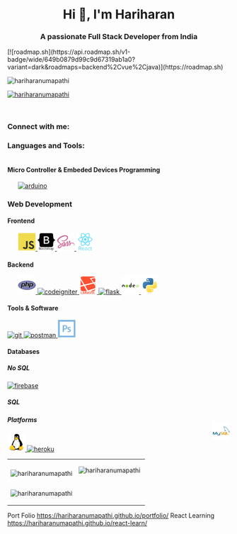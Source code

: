 <h1 align="center">Hi 👋, I'm Hariharan</h1>
<h3 align="center">A passionate Full Stack Developer from India</h3>
[![roadmap.sh](https://api.roadmap.sh/v1-badge/wide/649b0879d99c9d67319ab1a0?variant=dark&roadmaps=backend%2Cvue%2Cjava)](https://roadmap.sh)
<p align="left"> <img
    src="https://komarev.com/ghpvc/?username=hariharanumapathi&label=Profile%20views&color=0e75b6&style=flat"
    alt="hariharanumapathi" /> </p>

<p align="left"> <a href="https://github.com/ryo-ma/github-profile-trophy"><img
      src="https://github-profile-trophy.vercel.app/?username=hariharanumapathi" alt="hariharanumapathi" /></a> </p>

<p align="left"> <a href="https://twitter.com/" target="blank"><img
      src="https://img.shields.io/twitter/follow/?logo=twitter&style=for-the-badge" alt="" /></a> </p>

<h3 align="left">Connect with me:</h3>
<p align="left">
</p>

<h3 align="left">Languages and Tools:</h3>
<p align="left">
<div style='display:flex;'>
  <div style='width:50%'></div>
  <div style='width:50%'></div>
</div>
<h4>Micro Controller & Embeded Devices Programming</h4>
<ul>
  <div>
    <a href="https://www.arduino.cc/" target="_blank" rel="noreferrer">
      <img src="https://cdn.worldvectorlogo.com/logos/arduino-1.svg" alt="arduino" width="40" height="40" />
    </a>
  </div>
</ul>
<h3>Web Development</h3>
<h4> Frontend </h4>
<ul>
  <div>
    <a href="https://developer.mozilla.org/en-US/docs/Web/JavaScript" target="_blank" rel="noreferrer"> <img
        src="https://raw.githubusercontent.com/devicons/devicon/master/icons/javascript/javascript-original.svg"
        alt="javascript" width="40" height="40" /> </a>
    <a href="https://getbootstrap.com" target="_blank" rel="noreferrer">
      <img src="https://raw.githubusercontent.com/devicons/devicon/master/icons/bootstrap/bootstrap-plain-wordmark.svg"
        alt="bootstrap" width="40" height="40" /> </a>
    <a href="https://sass-lang.com" target="_blank" rel="noreferrer"> <img
        src="https://raw.githubusercontent.com/devicons/devicon/master/icons/sass/sass-original.svg" alt="sass"
        width="40" height="40" /> </a>
    <a href="https://reactjs.org/" target="_blank" rel="noreferrer"> <img
        src="https://raw.githubusercontent.com/devicons/devicon/master/icons/react/react-original-wordmark.svg"
        alt="react" width="40" height="40" /> </a>
  </div>
</ul>
<h4>Backend </h4>
<ul>
  <div>
    <a href="https://www.php.net" target="_blank" rel="noreferrer"> <img
        src="https://raw.githubusercontent.com/devicons/devicon/master/icons/php/php-original.svg" alt="php" width="40"
        height="40" /> </a>
    <a href="https://codeigniter.com" target="_blank" rel="noreferrer">
      <img src="https://cdn.worldvectorlogo.com/logos/codeigniter.svg" alt="codeigniter" width="40" height="40" /> </a>
    <a href="https://laravel.com/" target="_blank" rel="noreferrer">
      <img src="https://raw.githubusercontent.com/devicons/devicon/master/icons/laravel/laravel-plain-wordmark.svg"
        alt="laravel" width="40" height="40" /> </a>
    <a href="https://flask.palletsprojects.com/" target="_blank" rel="noreferrer"> <img
        src="https://www.vectorlogo.zone/logos/pocoo_flask/pocoo_flask-icon.svg" alt="flask" width="40" height="40" />
    </a>
    <a href="https://nodejs.org" target="_blank" rel="noreferrer"> <img
        src="https://raw.githubusercontent.com/devicons/devicon/master/icons/nodejs/nodejs-original-wordmark.svg"
        alt="nodejs" width="40" height="40" /> </a>
    <a href="https://www.python.org" target="_blank" rel="noreferrer"> <img
        src="https://raw.githubusercontent.com/devicons/devicon/master/icons/python/python-original.svg" alt="python"
        width="40" height="40" /> </a>
  </div>
</ul>



<h4>Tools & Software </h4>
<div>
  <a href="https://git-scm.com/" target="_blank" rel="noreferrer">
    <img src="https://www.vectorlogo.zone/logos/git-scm/git-scm-icon.svg" alt="git" width="40" height="40" /> </a>
  <a href="https://postman.com" target="_blank" rel="noreferrer"> <img
      src="https://www.vectorlogo.zone/logos/getpostman/getpostman-icon.svg" alt="postman" width="40" height="40" />
  </a>
  <a href="https://www.photoshop.com/en" target="_blank" rel="noreferrer"> <img
      src="https://raw.githubusercontent.com/devicons/devicon/master/icons/photoshop/photoshop-line.svg" alt="photoshop"
      width="40" height="40" /> </a>
</div>

<h4>Databases</h4>
<div>
  <div>
  <h5>No SQL</h5>
<a href="https://firebase.google.com/" target="_blank" rel="noreferrer">
  <img src="https://www.vectorlogo.zone/logos/firebase/firebase-icon.svg" alt="firebase" width="40" height="40" /> </a>
<h5>SQL</h5>
  
  </div>
  <div width="50%" style="float:right;">
  <ul>

  <a href="https://www.mysql.com/" target="_blank" rel="noreferrer"> <img
      src="https://raw.githubusercontent.com/devicons/devicon/master/icons/mysql/mysql-original-wordmark.svg"
      alt="mysql" width="40" height="40" /> </a>

  </p>

</ul>
  </div>
</div>


<h5>Platforms</h5>
<a href="https://www.linux.org/" target="_blank" rel="noreferrer">
  <img src="https://raw.githubusercontent.com/devicons/devicon/master/icons/linux/linux-original.svg" alt="linux"
    width="40" height="40" /> </a>
<a href="https://heroku.com" target="_blank" rel="noreferrer"> <img
    src="https://www.vectorlogo.zone/logos/heroku/heroku-icon.svg" alt="heroku" width="40" height="40" /> </a>

<div>

</div>
<table>
  <tbody>
    <tr>
      <td>
        <p><img align="right" src="https://github-readme-streak-stats.herokuapp.com/?user=hariharanumapathi&"
            alt="hariharanumapathi" /></p>
      </td>
      <td>
        <p>&nbsp;<img align="left"
            src="https://github-readme-stats.vercel.app/api?username=hariharanumapathi&show_icons=true&locale=en"
            alt="hariharanumapathi" /></p>
      </td>
    </tr>
    <tr>
      <td>
        <p>
          <img align="center"
            src="https://github-readme-stats.vercel.app/api/top-langs?username=hariharanumapathi&show_icons=true&locale=en&layout=compact"
            alt="hariharanumapathi" />
        </p>
      </td>
    </tr>
  </tbody>
</table>




Port Folio
https://hariharanumapathi.github.io/portfolio/
React Learning
https://hariharanumapathi.github.io/react-learn/
